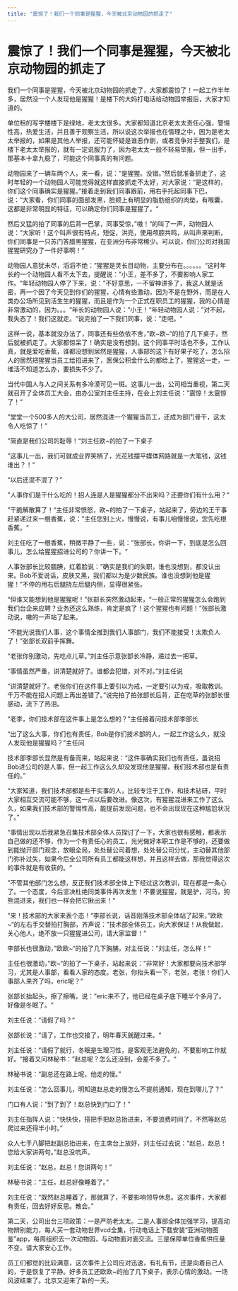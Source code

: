 ```yaml
---
title: "震惊了！我们一个同事是猩猩，今天被北京动物园的抓走了"
---
```

# 震惊了！我们一个同事是猩猩，今天被北京动物园的抓走了

我们一个同事是猩猩，今天被北京动物园的抓走了，大家都震惊了！一起工作半年多，居然没一个人发现他是猩猩！是楼下的大妈打电话给动物园举报后，大家才知道的。   
  
单位租的写字楼楼下是绿地，老太太很多。大家都知道北京老太太责任心强，警惕性高，热爱生活，并且善于观察生活，所以说这次举报也在情理之中，因为是老太太举报的，如果是其他人举报，还可能怀疑是谁恶作剧，或者竞争对手整我们，是楼下老太太举报的，就有一定说服力了，因为老太太一般不轻易举报，但一出手，那基本十拿九稳了，可能这个同事真的有问题。   
  
动物园来了一辆车两个人，来一看，说：“是猩猩。没错。”然后就准备抓走了，这时年轻的一个动物园人可能觉得就这样直接抓走不太好，对大家说：“是这样的，你们这个同事确实是猩猩。”接着走到我们同事跟前，用右手托起同事下巴，说：“大家看，你们同事的面部发黑，脸颊上有明显的脂肪组织的肉垫，有喉囊，这都是非常明显的特征，可以确定你们同事是猩猩了。“   
  
然后又猛的拍了同事的后背一巴掌，同事受惊，”嗷！“的叫了一声，动物园人说：”大家听！这个叫声很有特点，短促，洪亮，使用颅腔共鸣，从叫声来判断，你们同事是一只苏门答腊黑猩猩，在亚洲分布非常稀少。可以说，你们公司对我国猩猩研究办了一件好事啊！“   
  
动物园人意犹未尽，滔滔不绝：”猩猩是灵长目动物，主要分布在。。。。。。“这时年长的一个动物园人看不太下去，提醒说：”小王，差不多了，不要影响人家工作。“年轻动物园人停了下来，说：”不好意思，一不留神讲多了，我这人就是话密，再一个因了今天见到你们的猩猩，心情有些激动，因为不是在野外，而是在人类办公场所见到活生生的猩猩，而且是作为一个正式在职员工的猩猩，我的心情是非常激动的，因为。。。“年长的动物园人说：”小王！“年轻动物园人说：”对不起，我失态了！我们这就走。“说完拍了一下我们同事，说：”走吧。“   
  
这样一说，基本就没办法了，同事还有些依依不舍，”欧~欧~“的拍了几下桌子，然后就被抓走了。大家都惊呆了！确实是没有想到。这个同事平时话也不多，工作认真，就是爱吃香蕉，谁都没想到居然是猩猩，人事部的这下有好果子吃了，怎么招人的居然把猩猩当员工给招进来了，医保公积金什么的都给上了，猩猩这一走，一堆活不知道怎么办，要损失不少了。   
  
当代中国人与人之间关系有多冷漠可见一斑。这事儿一出，公司相当重视，第二天就召开了全体员工大会，由办公室刘主任主持，在会上刘主任说：”震惊！太震惊了！“   
  
”堂堂一个500多人的大公司，居然混进一个猩猩当员工，还成为部门骨干，这太令人吃惊了！“   
  
”简直是我们公司的耻辱！“刘主任欧~的拍了一下桌子   
  
”这事儿一出，我们可就成业界笑柄了，光花钱摆平媒体网路就是一大笔钱，这钱谁出？！“   
  
“以后还混不混了？”   
  
”人事你们是干什么吃的！招人连是人是猩猩都分不出来吗？还要你们有什么用？“   
  
”干脆解散算了！“主任非常愤怒，欧~的拍了一下桌子，站起来了，旁边的王干事赶紧递过来一根香蕉，说：”主任您别上火，慢慢说，有事儿咱慢慢说，您先吃根香蕉。“   
  
刘主任吃了一根香蕉，稍微平静了一些，说：”张部长，你讲一下，到底是怎么回事儿，怎么给猩猩招进公司的？你讲一下。“   
  
人事张部长比较腼腆，红着脸说：”确实是我们的失职，谁也没想到，都没认出来。Bob不爱说话，皮肤又黑，我们都以为是少数民族。谁也没想到他是猩猩！”不停的用右后腿挠左后腿内侧，显得很紧张。   
  
“但谁又能想到他是猩猩呢！”张部长突然激动起来，“一般正常的猩猩怎么会跑到我们台企来应聘？业务还这么熟练，肯定是疯了！这个猩猩也有问题！”张部长激动说，嗷的一声站了起来。   
  
“不能光说我们人事，这个事情全推到我们人事部门，我们不能接受！太欺负人了！”张部长双前手挥舞。   
  
“老张你别激动，先吃点儿草。”刘主任示意张部长冷静，递过去一把草。   
  
“事情虽然严重，讲清楚就好了。谁都会犯错，对不对。”刘主任说   
  
“讲清楚就好了。老张你们在这件事上要引以为戒，一定要引以为戒，吸取教训。千万不能在招人问题上再出差错了。”说完拍了拍张部长后背，正在吃草的张部长很感动，流下了热泪。   
  
“老李，你们技术部在这件事上是怎么想的？”主任接着问技术部李部长   
  
“出了这么大事，你们也有责任，Bob是你们技术部的人，一起工作这么久，就没人发现他是猩猩吗？”主任问   
  
技术部李部长显然是有备而来，站起来说：“这件事确实我们也有责任，虽说招Bob进公司的是人事，但一起工作这么久却没发现他是猩猩，我们技术部也是有责任的。”   
  
“大家知道，我们技术部都是些干实事的人，比较专注于工作，和技术钻研，平时大家相互交流可能不够，这一点以后要改进。像这次，有猩猩混进来工作了这么久，如果我们技术部的警惕性高，能提前发现问题，也不会出现现在这种尴尬状况了。”   
  
“事情出现以后我紧急召集技术部全体人员探讨了一下，大家也很有感触，都表示自己做的还不够，作为一个有责任心的员工，光光做好本职工作是不够的，还要做到能抛开部门观念，放眼全局，处处替公司着想，处处替公司分忧，主动替其他部门弥补过失，如果今后全公司所有员工都能这样想，并且这样去做，那我觉得这次的事件就是有收获的。“   
  
”不管其他部门怎么想，反正我们技术部全体上下经过这次教训，现在都是一条心了。一个态度，今后坚决杜绝同类事件再次发生！不要说猩猩，就是驴，河马，狗熊混进来，我们也一样会把它揪出来！“   
  
”来！技术部的大家来表个态！“李部长说，话音刚落技术部全体站了起来，”欧欧~“的左右手交替拍打胸部，齐声说：”技术部全体员工，向大家保证！从我做起，关心他人，绝不放一只猩猩进公司，请大家监督！“   
  
李部长也很激动，”欧欧~“的拍了几下胸脯，对主任说：”刘主任，怎么样！“   
  
主任也很激动，”欧~“的拍了一下桌子，站起来说：”非常好！大家都要向技术部学习，尤其是人事部，看看人家的态度。老张，你抬头看一下，老张，老张！你们人事部人来齐了吗，eric呢？“   
  
张部长抬起头，擦了擦嘴，说：”eric来不了，他已经在桌子底下睡半个多月了。好像是冬眠了。“   
  
刘主任说：”请假了吗？“   
  
张部长说：”请了，工作也交接了，明年春天就醒过来。“   
  
刘主任说：”请假了就行，冬眠是生理习性，是客观无法避免的，不要影响工作就好。“接着又问林秘书：”赵总呢？怎么还没到，会差不多了。“   
  
林秘书说：“副总还在路上呢，他走的慢。”   
  
刘主任说：“怎么回事儿，明知道赵总走的慢怎么不提前通知，现在到哪儿了？”   
  
门口有人说：“到了到了！赵总快到门口了！”   
  
刘主任指挥人说：“快快快，搭把手把赵总抬进来，不要浪费时间了，不然等赵总爬过来还得半小时。”   
  
众人七手八脚把赵副总抬进来，在主席台上放好，刘主任过去说：“赵总，赵总！您给大家讲两句。”赵总没吭声。   
  
刘主任说：“赵总，赵总！您讲两句！”   
  
林秘书说：“主任，赵总好像睡着了。”   
  
刘主任说：“既然赵总睡着了，那就算了，不要影响领导休息。这次事件，大家都有责任，回去好好反思。散会。”   
  
第二天，公司出台三项政策：一是严防老太太。二是人事部全体加强学习，提高动物辨别能力，每人买一套动物世界vcd全集，行动电话上下载安装“亚洲动物图鉴”app，每周组织去一次动物园，与动物面对面交流。三是保障单位香蕉供应量不变。请大家安心工作。   
  
员工们都觉的比较满意，这次事件上公司应对迅速，有礼有节，还是向着自己人的，于是恢复了平静。好多员工还欧欧~的拍了几下桌子，表示心情的激动。一场风波结束了。北京又迎来了新的一天。

